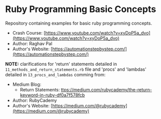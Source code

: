 # Ruby Programming Basic Concepts

Repository containing examples for basic ruby programming concepts.

* Crash Course: [https://www.youtube.com/watch?v=xyDoP5a_dvo](https://www.youtube.com/watch?v=xyDoP5a_dvo)
* Author: Raghav Pal
* Author's Website: [https://automationstepbystep.com/](https://automationstepbystep.com/)

**NOTE:** clarifications for 'return' statements detailed in `11_methods_and_return_statements.rb` file and 'procs' and 'lambdas' 
detailed in `13_procs_and_lambdas` comming from:

* Medium Blog:
  * Return Statements:  [ttps://medium.com/rubycademy/the-return-keyword-in-ruby-df0a7f578fcb](ttps://medium.com/rubycademy/the-return-keyword-in-ruby-df0a7f578fcb)
* Author: RubyCademy
* Author's Website: [https://medium.com/@rubycademy](https://medium.com/@rubycademy)